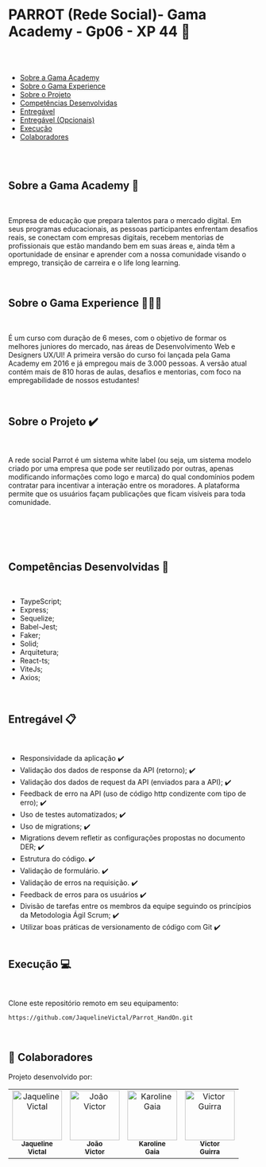 <a id='ancora'></a>
# PARROT (Rede Social)- Gama Academy - Gp06 - XP 44 🚀

<br><br>


- [Sobre a Gama Academy](#ancora1) <br>
- [Sobre o Gama Experience](#ancora2) <br>
- [Sobre o Projeto](#ancora3) <br>
- [Competências Desenvolvidas](#ancora4) <br>
- [Entregável](#ancora5) <br>
- [Entregável (Opcionais)](#ancora6) <br>
- [Execução](#ancora7) <br>
- [Colaboradores](#ancora9)

<br><br>


<a id="ancora1"></a>
## Sobre a Gama Academy 🏫

<br>

Empresa de educação que prepara talentos para o mercado digital. Em seus programas educacionais, as pessoas participantes enfrentam desafios reais, se conectam com empresas digitais, recebem mentorias de profissionais que estão mandando bem em suas áreas e, ainda têm a oportunidade de ensinar e aprender com a nossa comunidade visando o emprego, transição de carreira e o life long learning.

<br>

<a id="ancora2"></a>
## Sobre o Gama Experience 👨🏽‍💻

<br>

É um curso com duração de 6 meses, com o objetivo de formar os melhores juniores do mercado, nas áreas de Desenvolvimento Web e Designers UX/UI! A primeira versão do curso foi lançada pela Gama Academy em 2016 e já empregou mais de 3.000 pessoas.  A versão atual contém mais de 810 horas de aulas, desafios e mentorias, com foco na  empregabilidade de nossos estudantes!

<br>

<a id="ancora3"></a>
## Sobre o Projeto ✔️

<br>

A rede social Parrot é um sistema white label (ou seja, um
sistema modelo criado por uma empresa que pode ser
reutilizado por outras, apenas modificando informações como
logo e marca) do qual condomínios podem contratar para
incentivar a interação entre os moradores.
A plataforma permite que os usuários façam publicações que
ficam visíveis para toda comunidade.

<br><br>



<br>

<a id="ancora4"></a>
## Competências Desenvolvidas 📝

<br>

* TaypeScript;
* Express;
* Sequelize;
* Babel-Jest;
* Faker;
* Solid;
* Arquitetura;
* React-ts;
* ViteJs;
* Axios;


<br>

<a id="ancora5"></a>
## Entregável 📋

<br>

* Responsividade da aplicação ✔️
* Validação dos dados de response da API (retorno); ✔️
* Validação dos dados de request da API (enviados para a API); ✔️
* Feedback de erro na API (uso de código http condizente com  tipo de erro); ✔️
* Uso de testes automatizados; ✔️
* Uso de migrations; ✔️
* Migrations devem refletir as configurações propostas no documento DER; ✔️
* Estrutura do código. ✔️
* Validação de formulário. ✔️
* Validação de erros na requisição. ✔️
* Feedback de erros para os usuários ✔️
* Divisão de tarefas entre os membros da equipe seguindo os princípios da Metodologia Ágil Scrum; ✔️
* Utilizar boas práticas de versionamento de código com Git ✔️
<br><br>
<a id="ancora7"></a>
## Execução 💻

<br>

Clone este repositório remoto em seu equipamento:
```
https://github.com/JaquelineVictal/Parrot_HandOn.git
```

<br>


<a id="ancora9"></a>
## 🤝 Colaboradores

Projeto desenvolvido por:
 <table>
	<tr>  
		<td align="center">
			<a href="https://github.com/JaquelineVictal">
				<img
					width="100px"
					height="auto"
					src="https://github.com/JaquelineVictal.png"
					alt="Jaqueline Victal"
				/>
				<br />
				<sub>
					<b>Jaqueline<br>Victal</b>
				</sub>
			</a>
		</td>
		<td align="center">
			<a href="https://github.com/jvdalaglio">
				<img
					width="100px"
					height="auto"
					src="https://avatars.githubusercontent.com/u/104599786?v=4"
					alt="João Victor"
				/>
				<br />
				<sub>
					<b>João<br>Victor</b>
				</sub>
			</a>
		</td>
		<td align="center">
			<a href="https://github.com/Karolinegaia">
				<img
					width="100px"
					height="auto"
					src="https://avatars.githubusercontent.com/u/108437963?v=4"
					alt="Karoline Gaia"
				/>
				<br />
				<sub>
					<b>Karoline<br>Gaia</b>
				</sub>
			</a>
		</td>
		<td align="center">
			<a href="https://github.com/VictorHugoGuirra">
				<img
					width="100px"
					height="auto"
					src="https://avatars.githubusercontent.com/u/109575421?v=4"
					alt="Victor Guirra"
				/>
				<br />
				<sub>
					<b>Victor<br>Guirra</b>
				</sub>
			</a>
		</td>
		
      
</table>